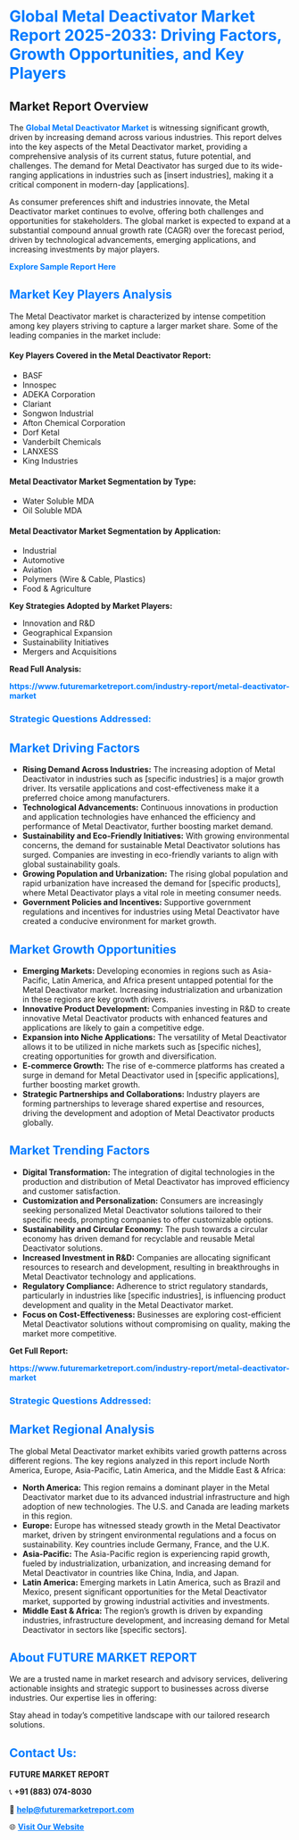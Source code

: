 <h1 style="color: #007BFF;">Global Metal Deactivator Market Report 2025-2033: Driving Factors, Growth Opportunities, and Key Players</h1>

<section id="overview">
<h2>Market Report Overview</h2>
<p>The <a href="https://www.futuremarketreport.com/industry-report/metal-deactivator-market" style="color: #007BFF; text-decoration: none;"><strong>Global Metal Deactivator Market</strong></a> is witnessing significant growth, driven by increasing demand across various industries. This report delves into the key aspects of the Metal Deactivator market, providing a comprehensive analysis of its current status, future potential, and challenges. The demand for Metal Deactivator has surged due to its wide-ranging applications in industries such as [insert industries], making it a critical component in modern-day [applications].</p>
<p>As consumer preferences shift and industries innovate, the Metal Deactivator market continues to evolve, offering both challenges and opportunities for stakeholders. The global market is expected to expand at a substantial compound annual growth rate (CAGR) over the forecast period, driven by technological advancements, emerging applications, and increasing investments by major players.</p>
</section>

<section id="overview">
<p><a href="https://www.futuremarketreport.com/request-sample/reportId=88024" style="color: #007BFF; text-decoration: none;"><strong>Explore Sample Report Here</strong></a></p>
</section>

<section id="key-players">
<h2 style="color: #007BFF;">Market Key Players Analysis</h2>
<p>The Metal Deactivator market is characterized by intense competition among key players striving to capture a larger market share. Some of the leading companies in the market include:</p>
<h4>Key Players Covered in the Metal Deactivator Report:</h4>
<ul><li>BASF</li><li>Innospec</li><li>ADEKA Corporation</li><li>Clariant</li><li>Songwon Industrial</li><li>Afton Chemical Corporation</li><li>Dorf Ketal</li><li>Vanderbilt Chemicals</li><li>LANXESS</li><li>King Industries</li></ul>
<h4>Metal Deactivator Market Segmentation by Type:</h4>
<ul><li>Water Soluble MDA</li><li>Oil Soluble MDA</li></ul>

<h4>Metal Deactivator Market Segmentation by Application:</h4>
<ul><li>Industrial</li><li>Automotive</li><li>Aviation</li><li>Polymers (Wire &amp; Cable, Plastics)</li><li>Food &amp; Agriculture</li></ul>
<p><strong>Key Strategies Adopted by Market Players:</strong></p>
<ul>
<li>Innovation and R&D</li>
<li>Geographical Expansion</li>
<li>Sustainability Initiatives</li>
<li>Mergers and Acquisitions</li>
</ul>
</section>

<section>
<p><strong>Read Full Analysis: </strong></p><a href="https://www.futuremarketreport.com/industry-report/metal-deactivator-market" style="color: #007BFF; text-decoration: none;"><strong>https://www.futuremarketreport.com/industry-report/metal-deactivator-market</strong></a>
<h3 style="color: #007BFF;">Strategic Questions Addressed:</h3>
</section>

<section id="driving-factors">
<h2 style="color: #007BFF;">Market Driving Factors</h2>
<ul>
<li><strong>Rising Demand Across Industries:</strong> The increasing adoption of Metal Deactivator in industries such as [specific industries] is a major growth driver. Its versatile applications and cost-effectiveness make it a preferred choice among manufacturers.</li>
<li><strong>Technological Advancements:</strong> Continuous innovations in production and application technologies have enhanced the efficiency and performance of Metal Deactivator, further boosting market demand.</li>
<li><strong>Sustainability and Eco-Friendly Initiatives:</strong> With growing environmental concerns, the demand for sustainable Metal Deactivator solutions has surged. Companies are investing in eco-friendly variants to align with global sustainability goals.</li>
<li><strong>Growing Population and Urbanization:</strong> The rising global population and rapid urbanization have increased the demand for [specific products], where Metal Deactivator plays a vital role in meeting consumer needs.</li>
<li><strong>Government Policies and Incentives:</strong> Supportive government regulations and incentives for industries using Metal Deactivator have created a conducive environment for market growth.</li>
</ul>
</section>

<section id="growth-opportunities">
<h2 style="color: #007BFF;">Market Growth Opportunities</h2>
<ul>
<li><strong>Emerging Markets:</strong> Developing economies in regions such as Asia-Pacific, Latin America, and Africa present untapped potential for the Metal Deactivator market. Increasing industrialization and urbanization in these regions are key growth drivers.</li>
<li><strong>Innovative Product Development:</strong> Companies investing in R&D to create innovative Metal Deactivator products with enhanced features and applications are likely to gain a competitive edge.</li>
<li><strong>Expansion into Niche Applications:</strong> The versatility of Metal Deactivator allows it to be utilized in niche markets such as [specific niches], creating opportunities for growth and diversification.</li>
<li><strong>E-commerce Growth:</strong> The rise of e-commerce platforms has created a surge in demand for Metal Deactivator used in [specific applications], further boosting market growth.</li>
<li><strong>Strategic Partnerships and Collaborations:</strong> Industry players are forming partnerships to leverage shared expertise and resources, driving the development and adoption of Metal Deactivator products globally.</li>
</ul>
</section>

<section id="trending-factors">
<h2 style="color: #007BFF;">Market Trending Factors</h2>
<ul>
<li><strong>Digital Transformation:</strong> The integration of digital technologies in the production and distribution of Metal Deactivator has improved efficiency and customer satisfaction.</li>
<li><strong>Customization and Personalization:</strong> Consumers are increasingly seeking personalized Metal Deactivator solutions tailored to their specific needs, prompting companies to offer customizable options.</li>
<li><strong>Sustainability and Circular Economy:</strong> The push towards a circular economy has driven demand for recyclable and reusable Metal Deactivator solutions.</li>
<li><strong>Increased Investment in R&D:</strong> Companies are allocating significant resources to research and development, resulting in breakthroughs in Metal Deactivator technology and applications.</li>
<li><strong>Regulatory Compliance:</strong> Adherence to strict regulatory standards, particularly in industries like [specific industries], is influencing product development and quality in the Metal Deactivator market.</li>
<li><strong>Focus on Cost-Effectiveness:</strong> Businesses are exploring cost-efficient Metal Deactivator solutions without compromising on quality, making the market more competitive.</li>
</ul>
</section>

<section>
<p><strong>Get Full Report: </strong></p><a href="https://www.futuremarketreport.com/industry-report/metal-deactivator-market" style="color: #007BFF; text-decoration: none;"><strong>https://www.futuremarketreport.com/industry-report/metal-deactivator-market</strong></a>
<h3 style="color: #007BFF;">Strategic Questions Addressed:</h3>
</section>


<section id="regional-analysis">
<h2 style="color: #007BFF;">Market Regional Analysis</h2>
<p>The global Metal Deactivator market exhibits varied growth patterns across different regions. The key regions analyzed in this report include North America, Europe, Asia-Pacific, Latin America, and the Middle East & Africa:</p>
<ul>
<li><strong>North America:</strong> This region remains a dominant player in the Metal Deactivator market due to its advanced industrial infrastructure and high adoption of new technologies. The U.S. and Canada are leading markets in this region.</li>
<li><strong>Europe:</strong> Europe has witnessed steady growth in the Metal Deactivator market, driven by stringent environmental regulations and a focus on sustainability. Key countries include Germany, France, and the U.K.</li>
<li><strong>Asia-Pacific:</strong> The Asia-Pacific region is experiencing rapid growth, fueled by industrialization, urbanization, and increasing demand for Metal Deactivator in countries like China, India, and Japan.</li>
<li><strong>Latin America:</strong> Emerging markets in Latin America, such as Brazil and Mexico, present significant opportunities for the Metal Deactivator market, supported by growing industrial activities and investments.</li>
<li><strong>Middle East & Africa:</strong> The region’s growth is driven by expanding industries, infrastructure development, and increasing demand for Metal Deactivator in sectors like [specific sectors].</li>
</ul>
</section>

<footer>
<h2 style="color: #007BFF;">About FUTURE MARKET REPORT</h2>
<p>We are a trusted name in market research and advisory services, delivering actionable insights and strategic support to businesses across diverse industries. Our expertise lies in offering:</p>

<p>Stay ahead in today’s competitive landscape with our tailored research solutions.</p>

<h2 style="color: #007BFF;">Contact Us:</h2>
<p><strong>FUTURE MARKET REPORT</strong></p>
<p>📞 <strong>+91 (883) 074-8030</strong></p>
<p>📧 <strong><a href="mailto:help@futuremarketreport.com" style="color: #007BFF;">help@futuremarketreport.com</a></strong></p>
<p>🌐 <strong><a href="https://www.futuremarketreport.com/" style="color: #007BFF;">Visit Our Website</a></strong></p>
</footer>